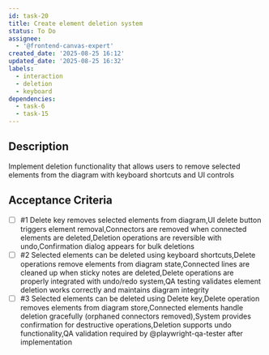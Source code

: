 ```yaml
---
id: task-20
title: Create element deletion system
status: To Do
assignee:
  - '@frontend-canvas-expert'
created_date: '2025-08-25 16:12'
updated_date: '2025-08-25 16:32'
labels:
  - interaction
  - deletion
  - keyboard
dependencies:
  - task-6
  - task-15
---
```


## Description

Implement deletion functionality that allows users to remove selected elements from the diagram with keyboard shortcuts and UI controls

## Acceptance Criteria
<!-- AC:BEGIN -->
- [ ] #1 Delete key removes selected elements from diagram,UI delete button triggers element removal,Connectors are removed when connected elements are deleted,Deletion operations are reversible with undo,Confirmation dialog appears for bulk deletions
- [ ] #2 Selected elements can be deleted using keyboard shortcuts,Delete operations remove elements from diagram state,Connected lines are cleaned up when sticky notes are deleted,Delete operations are properly integrated with undo/redo system,QA testing validates element deletion works correctly and maintains diagram integrity
- [ ] #3 Selected elements can be deleted using Delete key,Delete operation removes elements from diagram store,Connected elements handle deletion gracefully (orphaned connectors removed),System provides confirmation for destructive operations,Deletion supports undo functionality,QA validation required by @playwright-qa-tester after implementation
<!-- AC:END -->
